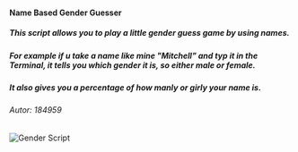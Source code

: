 #### Name Based Gender Guesser
##### This script allows you to play a little gender guess game by using names. 
##### For example if u take a name like mine "Mitchell" and typ it in the Terminal, it tells you which gender it is, so either male or female. 
##### It also gives you a percentage of how manly or girly your name is. 
###### Autor: 184959 
![Gender Script](https://github.com/user-attachments/assets/46eb6052-32ca-4cd7-8b21-61dbe708ba51)

